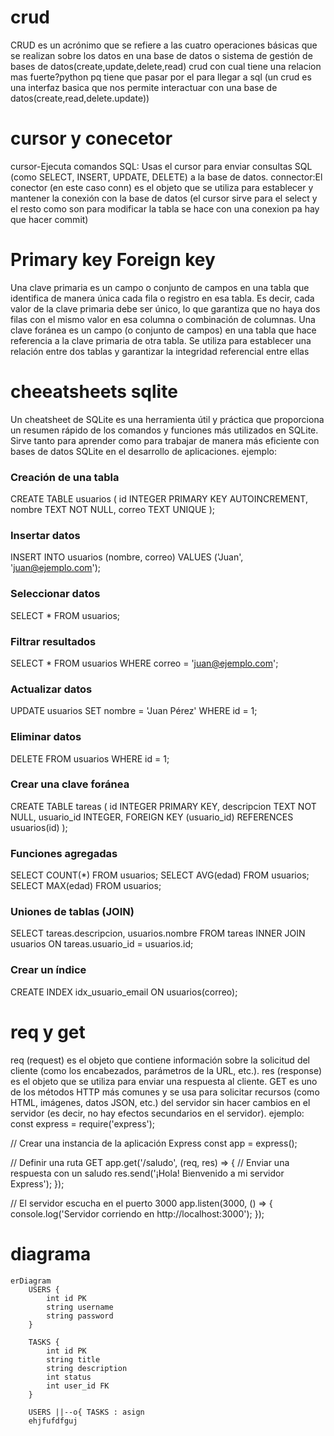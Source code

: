 # crud
CRUD es un acrónimo que se refiere a las cuatro operaciones básicas que se realizan sobre los datos en una base de datos o sistema de gestión de bases de datos(create,update,delete,read)
crud con cual tiene una relacion mas fuerte?python pq tiene que pasar por el para llegar a sql
(un crud es una interfaz basica  que nos permite interactuar con una base de datos(create,read,delete.update))
# cursor y conecetor
cursor-Ejecuta comandos SQL: Usas el cursor para enviar consultas SQL (como SELECT, INSERT, UPDATE, DELETE) a la base de datos.
connector:El conector (en este caso conn) es el objeto que se utiliza para establecer y mantener la conexión con la base de datos
(el cursor sirve para el select y el resto como son para modificar la tabla se hace con una conexion pa hay que hacer commit)
# Primary key Foreign key
Una clave primaria es un campo o conjunto de campos en una tabla que identifica de manera única cada fila o registro en esa tabla. Es decir, cada valor de la clave primaria debe ser único, lo que garantiza que no haya dos filas con el mismo valor en esa columna o combinación de columnas.
Una clave foránea es un campo (o conjunto de campos) en una tabla que hace referencia a la clave primaria de otra tabla. Se utiliza para establecer una relación entre dos tablas y garantizar la integridad referencial entre ellas
# cheeatsheets sqlite
Un cheatsheet de SQLite es una herramienta útil y práctica que proporciona un resumen rápido de los comandos y funciones más utilizados en SQLite. Sirve tanto para aprender como para trabajar de manera más eficiente con bases de datos SQLite en el desarrollo de aplicaciones.
ejemplo:
### Creación de una tabla
CREATE TABLE usuarios (
    id INTEGER PRIMARY KEY AUTOINCREMENT,
    nombre TEXT NOT NULL,
    correo TEXT UNIQUE
);

### Insertar datos
INSERT INTO usuarios (nombre, correo)
VALUES ('Juan', 'juan@ejemplo.com');

### Seleccionar datos
SELECT * FROM usuarios;

### Filtrar resultados
SELECT * FROM usuarios WHERE correo = 'juan@ejemplo.com';

### Actualizar datos
UPDATE usuarios
SET nombre = 'Juan Pérez'
WHERE id = 1;

### Eliminar datos
DELETE FROM usuarios WHERE id = 1;

### Crear una clave foránea
CREATE TABLE tareas (
    id INTEGER PRIMARY KEY,
    descripcion TEXT NOT NULL,
    usuario_id INTEGER,
    FOREIGN KEY (usuario_id) REFERENCES usuarios(id)
);

### Funciones agregadas
SELECT COUNT(*) FROM usuarios;
SELECT AVG(edad) FROM usuarios;
SELECT MAX(edad) FROM usuarios;

### Uniones de tablas (JOIN)
SELECT tareas.descripcion, usuarios.nombre
FROM tareas
INNER JOIN usuarios ON tareas.usuario_id = usuarios.id;

### Crear un índice
CREATE INDEX idx_usuario_email ON usuarios(correo);

# req y get 
req (request) es el objeto que contiene información sobre la solicitud del cliente (como los encabezados, parámetros de la URL, etc.).
res (response) es el objeto que se utiliza para enviar una respuesta al cliente.
GET es uno de los métodos HTTP más comunes y se usa para solicitar recursos (como HTML, imágenes, datos JSON, etc.) del servidor sin hacer cambios en el servidor (es decir, no hay efectos secundarios en el servidor).
ejemplo:
const express = require('express');

// Crear una instancia de la aplicación Express
const app = express();

// Definir una ruta GET
app.get('/saludo', (req, res) => {
    // Enviar una respuesta con un saludo
    res.send('¡Hola! Bienvenido a mi servidor Express');
});

// El servidor escucha en el puerto 3000
app.listen(3000, () => {
    console.log('Servidor corriendo en http://localhost:3000');
});
# diagrama
```mermaid
erDiagram
    USERS {
        int id PK
        string username
        string password
    }

    TASKS {
        int id PK
        string title
        string description
        int status
        int user_id FK
    }

    USERS ||--o{ TASKS : asign
    ehjfufdfguj
```
